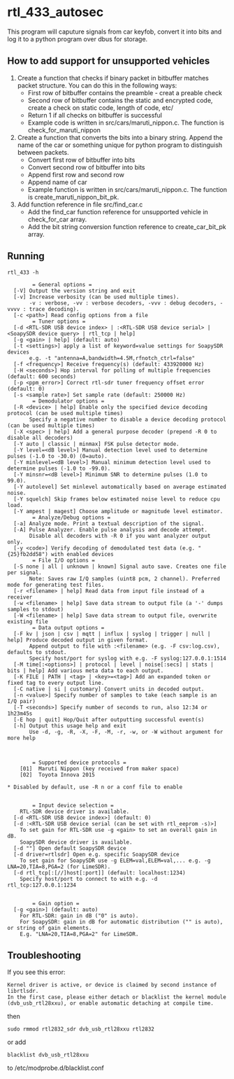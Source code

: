 # rtl_433_autosec

This program will caputure signals from car keyfob, convert it into bits and log it to a python program over dbus for storage.

## How to add support for unsupported vehicles
1. Create a function that checks if binary packet in bitbuffer matches packet structure. You can do this in the following ways:
	* First row of bitbuffer contains the preamble - creat a preable check
	* Second row of bitbuffer contains the static and encrypted code, create a check on static code, length of code, etc/
	* Return 1 if all checks on bitbuffer is successful
	* Example code is written in src/cars/maruti_nippon.c. The function is check_for_maruti_nippon
2. Create a function that converts the bits into a binary string. Append the name of the car or something unique for python program to distinguish between packets.
	* Convert first row of bitbuffer into bits
	* Convert second row of bitbuffer into bits
	* Append first row and second row
	* Append name of car
	* Example function is written in src/cars/maruti_nippon.c. The function is create_maruti_nippon_bit_pk.
3. Add function reference in file src/find_car.c
	* Add the find_car function reference for unsupported vehicle in check_for_car array.
	* Add the bit string conversion function reference to create_car_bit_pk array.

## Running

    rtl_433 -h

```
		= General options =
  [-V] Output the version string and exit
  [-v] Increase verbosity (can be used multiple times).
       -v : verbose, -vv : verbose decoders, -vvv : debug decoders, -vvvv : trace decoding).
  [-c <path>] Read config options from a file
		= Tuner options =
  [-d <RTL-SDR USB device index> | :<RTL-SDR USB device serial> | <SoapySDR device query> | rtl_tcp | help]
  [-g <gain> | help] (default: auto)
  [-t <settings>] apply a list of keyword=value settings for SoapySDR devices
       e.g. -t "antenna=A,bandwidth=4.5M,rfnotch_ctrl=false"
  [-f <frequency>] Receive frequency(s) (default: 433920000 Hz)
  [-H <seconds>] Hop interval for polling of multiple frequencies (default: 600 seconds)
  [-p <ppm_error>] Correct rtl-sdr tuner frequency offset error (default: 0)
  [-s <sample rate>] Set sample rate (default: 250000 Hz)
		= Demodulator options =
  [-R <device> | help] Enable only the specified device decoding protocol (can be used multiple times)
       Specify a negative number to disable a device decoding protocol (can be used multiple times)
  [-X <spec> | help] Add a general purpose decoder (prepend -R 0 to disable all decoders)
  [-Y auto | classic | minmax] FSK pulse detector mode.
  [-Y level=<dB level>] Manual detection level used to determine pulses (-1.0 to -30.0) (0=auto).
  [-Y minlevel=<dB level>] Manual minimum detection level used to determine pulses (-1.0 to -99.0).
  [-Y minsnr=<dB level>] Minimum SNR to determine pulses (1.0 to 99.0).
  [-Y autolevel] Set minlevel automatically based on average estimated noise.
  [-Y squelch] Skip frames below estimated noise level to reduce cpu load.
  [-Y ampest | magest] Choose amplitude or magnitude level estimator.
		= Analyze/Debug options =
  [-a] Analyze mode. Print a textual description of the signal.
  [-A] Pulse Analyzer. Enable pulse analysis and decode attempt.
       Disable all decoders with -R 0 if you want analyzer output only.
  [-y <code>] Verify decoding of demodulated test data (e.g. "{25}fb2dd58") with enabled devices
		= File I/O options =
  [-S none | all | unknown | known] Signal auto save. Creates one file per signal.
       Note: Saves raw I/Q samples (uint8 pcm, 2 channel). Preferred mode for generating test files.
  [-r <filename> | help] Read data from input file instead of a receiver
  [-w <filename> | help] Save data stream to output file (a '-' dumps samples to stdout)
  [-W <filename> | help] Save data stream to output file, overwrite existing file
		= Data output options =
  [-F kv | json | csv | mqtt | influx | syslog | trigger | null | help] Produce decoded output in given format.
       Append output to file with :<filename> (e.g. -F csv:log.csv), defaults to stdout.
       Specify host/port for syslog with e.g. -F syslog:127.0.0.1:1514
  [-M time[:<options>] | protocol | level | noise[:secs] | stats | bits | help] Add various meta data to each output.
  [-K FILE | PATH | <tag> | <key>=<tag>] Add an expanded token or fixed tag to every output line.
  [-C native | si | customary] Convert units in decoded output.
  [-n <value>] Specify number of samples to take (each sample is an I/Q pair)
  [-T <seconds>] Specify number of seconds to run, also 12:34 or 1h23m45s
  [-E hop | quit] Hop/Quit after outputting successful event(s)
  [-h] Output this usage help and exit
       Use -d, -g, -R, -X, -F, -M, -r, -w, or -W without argument for more help



		= Supported device protocols =
    [01]  Maruti Nippon (key received from maker space)
    [02]  Toyota Innova 2015

* Disabled by default, use -R n or a conf file to enable


		= Input device selection =
	RTL-SDR device driver is available.
  [-d <RTL-SDR USB device index>] (default: 0)
  [-d :<RTL-SDR USB device serial (can be set with rtl_eeprom -s)>]
	To set gain for RTL-SDR use -g <gain> to set an overall gain in dB.
	SoapySDR device driver is available.
  [-d ""] Open default SoapySDR device
  [-d driver=rtlsdr] Open e.g. specific SoapySDR device
	To set gain for SoapySDR use -g ELEM=val,ELEM=val,... e.g. -g LNA=20,TIA=8,PGA=2 (for LimeSDR).
  [-d rtl_tcp[:[//]host[:port]] (default: localhost:1234)
	Specify host/port to connect to with e.g. -d rtl_tcp:127.0.0.1:1234


		= Gain option =
  [-g <gain>] (default: auto)
	For RTL-SDR: gain in dB ("0" is auto).
	For SoapySDR: gain in dB for automatic distribution ("" is auto), or string of gain elements.
	E.g. "LNA=20,TIA=8,PGA=2" for LimeSDR.
```

## Troubleshooting

If you see this error:

    Kernel driver is active, or device is claimed by second instance of librtlsdr.
    In the first case, please either detach or blacklist the kernel module
    (dvb_usb_rtl28xxu), or enable automatic detaching at compile time.

then

    sudo rmmod rtl2832_sdr dvb_usb_rtl28xxu rtl2832

or add

    blacklist dvb_usb_rtl28xxu

to /etc/modprobe.d/blacklist.conf

